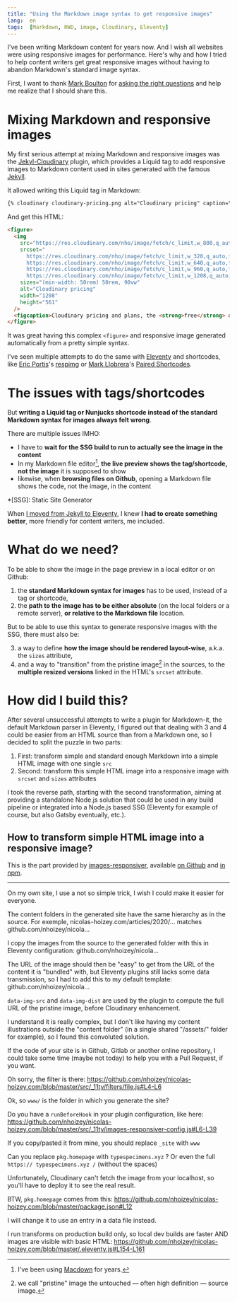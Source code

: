 ```yaml
---
title: "Using the Markdown image syntax to get responsive images"
lang:  en
tags:  [Markdown, RWD, image, Cloudinary, Eleventy]
---
```


I've been writing Markdown content for years now. And I wish all websites were using responsive images for performance. Here's why and how I tried to help content writers get great responsive images without having to abandon Markdown's standard image syntax.

First, I want to thank [Mark Boulton](https://markboulton.co.uk/) for [asking the right questions](https://twitter.com/markboulton/status/1270779527548059648) and help me realize that I should share this.

# Mixing Markdown and responsive images

My first serious attempt at mixing Markdown and responsive images was the [Jekyl-Cloudinary](https://nhoizey.github.io/jekyll-cloudinary/) plugin, which provides a Liquid tag to add responsive images to Markdown content used in sites generated with the famous [Jekyll](/tags/jekyll/).

It allowed writing this Liquid tag in Markdown:

```markdown
{% cloudinary cloudinary-pricing.png alt="Cloudinary pricing" caption="Cloudinary pricing and plans, the **free** one is great for bloggers!" %}
```

And get this HTML:

```html
<figure>
  <img
    src="https://res.cloudinary.com/nho/image/fetch/c_limit,w_800,q_auto,f_auto/https://nicolas-hoizey.com/2016/07/cloudinary-pricing.png"
    srcset="
      https://res.cloudinary.com/nho/image/fetch/c_limit,w_320,q_auto,f_auto/https://nicolas-hoizey.com/2016/07/cloudinary-pricing.png 320w,
      https://res.cloudinary.com/nho/image/fetch/c_limit,w_640,q_auto,f_auto/https://nicolas-hoizey.com/2016/07/cloudinary-pricing.png 640w,
      https://res.cloudinary.com/nho/image/fetch/c_limit,w_960,q_auto,f_auto/https://nicolas-hoizey.com/2016/07/cloudinary-pricing.png 960w,
      https://res.cloudinary.com/nho/image/fetch/c_limit,w_1208,q_auto,f_auto/https://nicolas-hoizey.com/2016/07/cloudinary-pricing.png 1208w"
    sizes="(min-width: 50rem) 50rem, 90vw"
    alt="Cloudinary pricing"
    width="1208"
    height="561"
  />
  <figcaption>Cloudinary pricing and plans, the <strong>free</strong> one is great for bloggers!</figcaption>
</figure>
```

It was great having this complex `<figure>` and responsive image generated automatically from a pretty simple syntax.

I've seen multiple attempts to do the same with [Eleventy](/tags/eleventy/) and shortcodes, like [Eric Portis](https://ericportis.com/)'s [respimg](https://github.com/eeeps/eleventy-respimg/) or [Mark Llobrera](http://dirtystylus.com/)'s [Paired Shortcodes](http://dirtystylus.com/2020/06/16/eleventy-paired-shortcodes-and-markdown-rendering/).

# The issues with tags/shortcodes

But **writing a Liquid tag or Nunjucks shortcode instead of the standard Markdown syntax for images always felt wrong**.

There are multiple issues IMHO:

- I have to **wait for the SSG build to run to actually see the image in the content**
- In my Markdown file editor[^macdown], **the live preview shows the tag/shortcode, not the image** it is supposed to show
- likewise, when **browsing files on Github**, opening a Markdown file shows the code, not the image, in the content

*[SSG]: Static Site Generator

[^macdown]: I've been using [Macdown](https://macdown.uranusjr.com/) for years.

When [I moved from Jekyll to Eleventy](/notes/2020/02/28/1/), I knew **I had to create something better**, more friendly for content writers, me included.

# What do we need?

To be able to show the image in the page preview in a local editor or on Github:

1. the **standard Markdown syntax for images** has to be used, instead of a tag or shortcode,
2. the **path to the image has to be either absolute** (on the local folders or a remote server), **or relative to the Markdown file** location.

But to be able to use this syntax to generate responsive images with the SSG, there must also be:

3. a way to define **how the image should be rendered layout-wise**, a.k.a. the `sizes` attribute,
4. and a way to "transition" from the pristine image[^pristine] in the sources, to the **multiple resized versions** linked in the HTML's `srcset` attribute.

[^pristine]: we call "pristine" image the untouched — often high definition — source image.

# How did I build this?

After several unsuccessful attempts to write a plugin for Markdown-it, the default Markdown parser in Eleventy, I figured out that dealing with 3 and 4 could be easier from an HTML source than from a Markdown one, so I decided to split the puzzle in two parts:

1. First: transform simple and standard enough Markdown into a simple HTML image with one single `src`
2. Second: transform this simple HTML image into a responsive image with `srcset` and `sizes` attributes

I took the reverse path, starting with the second transformation, aiming at providing a standalone Node.js solution that could be used in any build pipeline or integrated into a Node.js based SSG (Eleventy for example of course, but also Gatsby eventually, etc.).

## How to transform simple HTML image into a responsive image?

This is the part provided by [images-responsiver](https://nhoizey.github.io/images-responsiver/), available [on Github](https://github.com/nhoizey/images-responsiver) and [in npm](https://www.npmjs.com/package/images-responsiver).




---

On my own site, I use a not so simple trick, I wish I could make it easier for everyone.

The content folders in the generated site have the same hierarchy as in the source. For exemple, nicolas-hoizey.com/articles/2020/… matches github.com/nhoizey/nicola…

I copy the images from the source to the generated folder with this in Eleventy configuration:
github.com/nhoizey/nicola…

The URL of the image should then be "easy" to get from the URL of the content it is "bundled" with, but Eleventy plugins still lacks some data transmission, so I had to add this to my default template:
github.com/nhoizey/nicola…

`data-img-src` and `data-img-dist` are used by the plugin to compute the full URL of the pristine image, before Cloudinary enhancement.

I understand it is really complex, but I don't like having my content illustrations outside the "content folder" (in a single shared "/assets/" folder for example), so I found this convoluted solution.

If the code of your site is in Github, Gitlab or another online repository, I could take some time (maybe not today) to help you with a Pull Request, if you want.

Oh sorry, the filter is there:
https://github.com/nhoizey/nicolas-hoizey.com/blob/master/src/_11ty/filters/file.js#L4-L6

Ok, so `www/` is the folder in which you generate the site?

Do you have a `runBeforeHook` in your plugin configuration, like here: https://github.com/nhoizey/nicolas-hoizey.com/blob/master/src/_11ty/images-responsiver-config.js#L6-L39

If you copy/pasted it from mine, you should replace `_site` with `www`

Can you replace `pkg.homepage` with `typespecimens.xyz` ?
Or even the full `https:// typespecimens.xyz /` (without the spaces)

Unfortunately, Cloudinary can't fetch the image from your localhost, so you'll have to deploy it to see the real result.

BTW, `pkg.homepage` comes from this: https://github.com/nhoizey/nicolas-hoizey.com/blob/master/package.json#L12

I will change it to use an entry in a data file instead.

I run transforms on production build only, so local dev builds are faster AND images are visible with basic HTML:
https://github.com/nhoizey/nicolas-hoizey.com/blob/master/.eleventy.js#L154-L161

